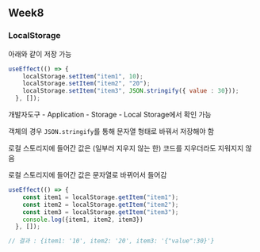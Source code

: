 Week8
---

### LocalStorage

아래와 같이 저장 가능

```jsx
useEffect(() => {
    localStorage.setItem("item1", 10);
    localStorage.setItem("item2", "20");
    localStorage.setItem("item3", JSON.stringify({ value : 30}));
  }, []);
```

개발자도구 - Application - Storage - Local Storage에서 확인 가능

객체의 경우 `JSON.stringify`를 통해 문자열 형태로 바꿔서 저장해야 함

로컬 스토리지에 들어간 값은 (일부러 지우지 않는 한) 코드를 지우더라도 지워지지 않음

로컬 스토리지에 들어간 값은 문자열로 바뀌어서 들어감

```jsx
useEffect(() => {
    const item1 = localStorage.getItem("item1");
    const item2 = localStorage.getItem("item2");
    const item3 = localStorage.getItem("item3");
    console.log({item1, item2, item3})
  }, []);

// 결과 : {item1: '10', item2: '20', item3: '{"value":30}'}
```
